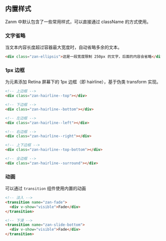 ## 内置样式
Zanm 中默认包含了一些常用样式，可以直接通过 className 的方式使用。

### 文字省略
当文本内容长度超过容器最大宽度时，自动省略多余的文本。

```html
<div class="zan-ellipsis">这是一段宽度限制 250px 的文字，后面的内容会省略</div>
```

### 1px 边框
为元素添加 Retina 屏幕下的 1px 边框（即 hairline），基于伪类 transform 实现。

```html
<!-- 上边框 -->
<div class="zan-hairline--top"></div>

<!-- 下边框 -->
<div class="zan-hairline--bottom"></div>

<!-- 左边框 -->
<div class="zan-hairline--left"></div>

<!-- 右边框 -->
<div class="zan-hairline--right"></div>

<!-- 上下边框 -->
<div class="zan-hairline--top-bottom"></div>

<!-- 全边框 -->
<div class="zan-hairline--surround"></div>
```

### 动画
可以通过 `transition` 组件使用内置的动画

```html
<!-- 淡入 -->
<transition name="zan-fade">
  <div v-show="visible">Fade</div>
</transition>

<!-- 下滑 -->
<transition name="zan-slide-bottom">
  <div v-show="visible">Fade</div>
</transition>
```
